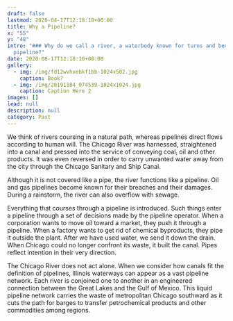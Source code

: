```yaml
---
draft: false
lastmod: 2020-04-17T12:18:10+00:00
title: Why a Pipeline?
x: "55"
y: "48"
intro: "### Why do we call a river, a waterbody known for turns and bends, a
  pipeline?"
date: 2020-08-17T12:18:10+00:00
gallery:
  - img: /img/fd12wvhxebkf1bb-1024x502.jpg
    caption: Book?
  - img: /img/20191104_074539-1024x1024.jpg
    caption: Caption Here 2
images: []
lead: null
description: null
category: Past
---
```

We think of rivers coursing in a natural path, whereas pipelines direct flows according to human will. The Chicago River was harnessed, straightened into a canal and pressed into the service of conveying coal, oil and other products. It was even reversed in order to carry unwanted water away from the city through the Chicago Sanitary and Ship Canal.  

Although it is not covered like a pipe, the river functions like a pipeline. Oil and gas pipelines become known for their breaches and their damages. During a rainstorm, the river can also overflow with sewage. 

Everything that courses through a pipeline is introduced. Such things enter a pipeline through a set of decisions made by the pipeline operator. When a corporation wants to move oil toward a market, they push it through a pipeline. When a factory wants to get rid of chemical byproducts, they pipe it outside the plant. After we have used water, we send it down the drain. When Chicago could no longer confront its waste, it built the canal. Pipes reflect intention in their very direction. 

The Chicago River does not act alone. When we consider how canals fit the definition of pipelines, Illinois waterways can appear as a vast pipeline network. Each river is conjoined one to another in an engineered connection between the Great Lakes and the Gulf of Mexico. This liquid pipeline network carries the waste of metropolitan Chicago southward as it cuts the path for barges to transfer petrochemical products and other commodities among regions.